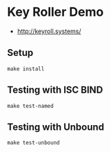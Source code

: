 # Key Roller Demo

- http://keyroll.systems/

## Setup

    make install
    
## Testing with ISC BIND

    make test-named

## Testing with Unbound

    make test-unbound
